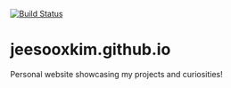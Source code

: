 [![Build Status](https://travis-ci.com/jeesooxkim/jeesooxkim.github.io.svg?branch=master)](https://travis-ci.com/jeesooxkim/jeesooxkim.github.io)
# jeesooxkim.github.io
Personal website showcasing my projects and curiosities!
